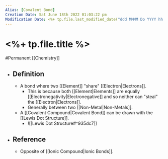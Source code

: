 ```yaml
---
Alias: [Covalent Bond]
Creation Date: Sat June 18th 2022 01:03:22 pm 
Modification Date: <%+ tp.file.last_modified_date("ddd MMMM Do YYYY hh:mm:ss a") %>
---
```

# <%+ tp.file.title %>
#Permanent [[Chemistry]]

- ## Definition
	- A bond where two [[Element]] "share" [[Electron|Electrons]].
		- This is because both [[Element|Elements]] are equally [[Electronegativity|Electronegative]] and so neither can "steal" the [[Electron|Electrons]].
		- Generally between two [[Non-Metal|Non-Metals]].
	- A [[Covalent Compound|Covalent Bond]] can be drawn with the [[Lewis Dot Structure]].
		- ![[Lewis Dot Structure#^935dc7]]
- ## Reference
	- Opposite of [[Ionic Compound|Ionic Bonds]].